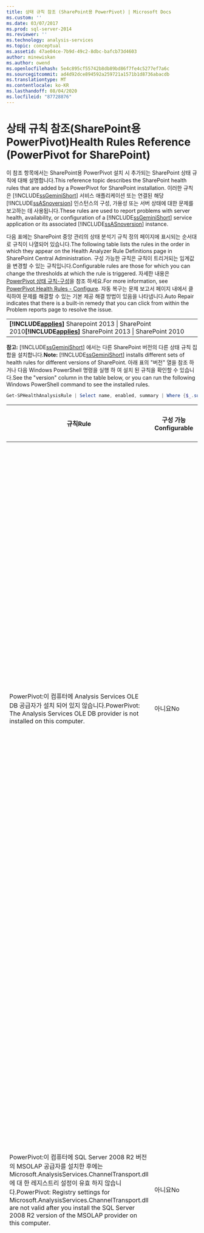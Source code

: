 ```yaml
---
title: 상태 규칙 참조 (SharePoint용 PowerPivot) | Microsoft Docs
ms.custom: ''
ms.date: 03/07/2017
ms.prod: sql-server-2014
ms.reviewer: ''
ms.technology: analysis-services
ms.topic: conceptual
ms.assetid: 47ae04ce-7b9d-49c2-8dbc-bafcb73d4603
author: minewiskan
ms.author: owend
ms.openlocfilehash: 5e4c895cf55742b8db89bd86f7fe4c5277ef7a6c
ms.sourcegitcommit: ad4d92dce894592a259721a1571b1d8736abacdb
ms.translationtype: MT
ms.contentlocale: ko-KR
ms.lasthandoff: 08/04/2020
ms.locfileid: "87728876"
---
```

# <a name="health-rules-reference-powerpivot-for-sharepoint"></a><span data-ttu-id="d66f4-102">상태 규칙 참조(SharePoint용 PowerPivot)</span><span class="sxs-lookup"><span data-stu-id="d66f4-102">Health Rules Reference (PowerPivot for SharePoint)</span></span>
  <span data-ttu-id="d66f4-103">이 참조 항목에서는 SharePoint용 PowerPivot  설치 시 추가되는 SharePoint  상태 규칙에 대해 설명합니다.</span><span class="sxs-lookup"><span data-stu-id="d66f4-103">This reference topic describes the SharePoint health rules that are added by a PowerPivot for SharePoint installation.</span></span> <span data-ttu-id="d66f4-104">이러한 규칙은 [!INCLUDE[ssGeminiShort](../../includes/ssgeminishort-md.md)] 서비스 애플리케이션 또는 연결된 해당 [!INCLUDE[ssASnoversion](../../includes/ssasnoversion-md.md)] 인스턴스의 구성, 가용성 또는 서버 상태에 대한 문제를 보고하는 데 사용됩니다.</span><span class="sxs-lookup"><span data-stu-id="d66f4-104">These rules are used to report problems with server health, availability, or configuration of a [!INCLUDE[ssGeminiShort](../../includes/ssgeminishort-md.md)] service application or its associated [!INCLUDE[ssASnoversion](../../includes/ssasnoversion-md.md)] instance.</span></span>  
  
 <span data-ttu-id="d66f4-105">다음 표에는 SharePoint  중앙 관리의 상태 분석기 규칙 정의 페이지에 표시되는 순서대로 규칙이 나열되어 있습니다.</span><span class="sxs-lookup"><span data-stu-id="d66f4-105">The following table lists the rules in the order in which they appear on the Health Analyzer Rule Definitions page in SharePoint Central Administration.</span></span> <span data-ttu-id="d66f4-106">구성 가능한 규칙은 규칙이 트리거되는 임계값을 변경할 수 있는 규칙입니다.</span><span class="sxs-lookup"><span data-stu-id="d66f4-106">Configurable rules are those for which you can change the thresholds at which the rule is triggered.</span></span> <span data-ttu-id="d66f4-107">자세한 내용은 [PowerPivot 상태 규칙-구성](configure-power-pivot-health-rules.md)을 참조 하세요.</span><span class="sxs-lookup"><span data-stu-id="d66f4-107">For more information, see [PowerPivot Health Rules - Configure](configure-power-pivot-health-rules.md).</span></span> <span data-ttu-id="d66f4-108">자동 복구는 문제 보고서 페이지 내에서 클릭하여 문제를 해결할 수 있는 기본 제공 해결 방법이 있음을 나타냅니다.</span><span class="sxs-lookup"><span data-stu-id="d66f4-108">Auto Repair indicates that there is a built-in remedy that you can click from within the Problem reports page to resolve the issue.</span></span>  
  
||  
|-|  
|<span data-ttu-id="d66f4-109">**[!INCLUDE[applies](../../includes/applies-md.md)]** Sharepoint 2013 &#124; SharePoint 2010</span><span class="sxs-lookup"><span data-stu-id="d66f4-109">**[!INCLUDE[applies](../../includes/applies-md.md)]**  SharePoint 2013 &#124; SharePoint 2010</span></span>|  
  
 <span data-ttu-id="d66f4-110">**참고:** [!INCLUDE[ssGeminiShort](../../includes/ssgeminishort-md.md)] 에서는 다른 SharePoint 버전의 다른 상태 규칙 집합을 설치합니다.</span><span class="sxs-lookup"><span data-stu-id="d66f4-110">**Note:** [!INCLUDE[ssGeminiShort](../../includes/ssgeminishort-md.md)] installs different sets of health rules for different versions of SharePoint.</span></span> <span data-ttu-id="d66f4-111">아래 표의 "버전" 열을 참조 하거나 다음 Windows PowerShell 명령을 실행 하 여 설치 된 규칙을 확인할 수 있습니다.</span><span class="sxs-lookup"><span data-stu-id="d66f4-111">See the "version" column in the table below, or you can run the following Windows PowerShell command to see the installed rules.</span></span>  
  
```powershell
Get-SPHealthAnalysisRule | Select name, enabled, summary | Where {$_.summary -like "*power*"}  | Format-Table -Property * -AutoSize | Out-Default  
```  
  
|<span data-ttu-id="d66f4-112">규칙</span><span class="sxs-lookup"><span data-stu-id="d66f4-112">Rule</span></span>|<span data-ttu-id="d66f4-113">구성 가능</span><span class="sxs-lookup"><span data-stu-id="d66f4-113">Configurable</span></span>|<span data-ttu-id="d66f4-114">자동 복구</span><span class="sxs-lookup"><span data-stu-id="d66f4-114">Auto Repair</span></span>|<span data-ttu-id="d66f4-115">버전</span><span class="sxs-lookup"><span data-stu-id="d66f4-115">Version</span></span>|<span data-ttu-id="d66f4-116">Description</span><span class="sxs-lookup"><span data-stu-id="d66f4-116">Description</span></span>|  
|----------|------------------|-----------------|-------------|-----------------|  
|<span data-ttu-id="d66f4-117">PowerPivot:이 컴퓨터에 Analysis Services OLE DB 공급자가 설치 되어 있지 않습니다.</span><span class="sxs-lookup"><span data-stu-id="d66f4-117">PowerPivot: The Analysis Services OLE DB provider is not installed on this computer.</span></span>|<span data-ttu-id="d66f4-118">아니요</span><span class="sxs-lookup"><span data-stu-id="d66f4-118">No</span></span>|<span data-ttu-id="d66f4-119">아니요</span><span class="sxs-lookup"><span data-stu-id="d66f4-119">No</span></span>|<span data-ttu-id="d66f4-120">SharePoint 2010</span><span class="sxs-lookup"><span data-stu-id="d66f4-120">SharePoint 2010</span></span>|<span data-ttu-id="d66f4-121">Analysis  Services  OLE  DB  공급자가 서버에 설치되어 있지 않거나 잘못된 버전입니다.</span><span class="sxs-lookup"><span data-stu-id="d66f4-121">The Analysis Services OLE DB provider is either not installed on the server or it is the wrong version.</span></span> <span data-ttu-id="d66f4-122">이 규칙은 SharePoint  팜에 SharePoint용 PowerPivot이 없는 애플리케이션 서버의 Excel  서비스 인스턴스가 포함된 경우에 나타납니다.</span><span class="sxs-lookup"><span data-stu-id="d66f4-122">This rule appears when your SharePoint farm includes instances of Excel Services on application servers that do not have PowerPivot for SharePoint.</span></span> <span data-ttu-id="d66f4-123">이 규칙은 Excel  서비스에서 PowerPivot  데이터에 연결하는 데 사용되는 Analysis  Services  OLE  DB  공급자가 설치되어 있지 않음을 경고합니다.</span><span class="sxs-lookup"><span data-stu-id="d66f4-123">The rule warns you that the Analysis Services OLE DB provider used by Excel Services to connect to PowerPivot data is not installed.</span></span> <span data-ttu-id="d66f4-124">이 문제를 해결하려면 Analysis  Services  OLE  DB  공급자가 설치되지 않은 각 Excel  서비스 서버에 OLE  DB  공급자를 설치합니다.</span><span class="sxs-lookup"><span data-stu-id="d66f4-124">To resolve this issue, install the OLE DB provider on each Excel Services server that does not have the Analysis Services OLE DB provider.</span></span> <span data-ttu-id="d66f4-125">Microsoft  다운로드 센터에서 Analysis  Services  OLE  DB  공급자를 다운로드하여 설치할 수 있습니다.</span><span class="sxs-lookup"><span data-stu-id="d66f4-125">You can download and install the Analysis Services OLE DB provider from the Microsoft Download center.</span></span> <span data-ttu-id="d66f4-126">자세한 내용은 [SharePoint 서버에서 Analysis Services OLE DB 공급자 설치](../../sql-server/install/install-the-analysis-services-ole-db-provider-on-sharepoint-servers.md)를 참조하세요.</span><span class="sxs-lookup"><span data-stu-id="d66f4-126">For more information, see [Install the Analysis Services OLE DB Provider on SharePoint Servers](../../sql-server/install/install-the-analysis-services-ole-db-provider-on-sharepoint-servers.md).</span></span>|  
|<span data-ttu-id="d66f4-127">PowerPivot:이 컴퓨터에 SQL Server 2008 R2 버전의 MSOLAP 공급자를 설치한 후에는 Microsoft.AnalysisServices.ChannelTransport.dll에 대 한 레지스트리 설정이 유효 하지 않습니다.</span><span class="sxs-lookup"><span data-stu-id="d66f4-127">PowerPivot: Registry settings for Microsoft.AnalysisServices.ChannelTransport.dll are not valid after you install the SQL Server 2008 R2 version of the MSOLAP provider on this computer.</span></span>|<span data-ttu-id="d66f4-128">아니요</span><span class="sxs-lookup"><span data-stu-id="d66f4-128">No</span></span>|<span data-ttu-id="d66f4-129">예</span><span class="sxs-lookup"><span data-stu-id="d66f4-129">Yes</span></span>|<span data-ttu-id="d66f4-130">SharePoint 2010</span><span class="sxs-lookup"><span data-stu-id="d66f4-130">SharePoint 2010</span></span>|<span data-ttu-id="d66f4-131">서버 구성 문제입니다.</span><span class="sxs-lookup"><span data-stu-id="d66f4-131">This is a server configuration issue.</span></span> <span data-ttu-id="d66f4-132">ChannelTransport.dll이 전역 어셈블리에 등록되어 있지 않을 가능성이 가장 높습니다.</span><span class="sxs-lookup"><span data-stu-id="d66f4-132">Most likely, the ChannelTransport.dll is not registered in the global assembly.</span></span> <span data-ttu-id="d66f4-133">이 규칙에 대해 자동 복구를 실행하여 SharePoint용 PowerPivot이 설치된 각 서버에 .dll을 등록하십시오.</span><span class="sxs-lookup"><span data-stu-id="d66f4-133">Run the automatic repair for this rule to register the .dll on each server that has an installation of PowerPivot for SharePoint.</span></span> <span data-ttu-id="d66f4-134">또는 regasm.exe를 수동으로 실행하여 파일을 등록할 수 있습니다.</span><span class="sxs-lookup"><span data-stu-id="d66f4-134">Alternatively, you can run regasm.exe manually to register the file.</span></span> <span data-ttu-id="d66f4-135">SharePoint  Timer  Service가 로컬 관리자로 실행되지 않는 경우 수동 등록이 필요할 수 있습니다.</span><span class="sxs-lookup"><span data-stu-id="d66f4-135">If the SharePoint timer service is not running as local administrator, manual registration might be required.</span></span> <span data-ttu-id="d66f4-136">레지스트리 설정을 업데이트하지 못하면 Excel  서비스와 PowerPivot  시스템 서비스 간의 서버 통신이 느려지고 특정 보안 구성에서 연결에 실패할 수 있습니다.</span><span class="sxs-lookup"><span data-stu-id="d66f4-136">Failure to update the registry settings results in slow server communication between Excel Services and PowerPivot System Service, and can result in connection failures in certain security configurations.</span></span>|  
|<span data-ttu-id="d66f4-137">PowerPivot: PowerPivot 서비스 응용 프로그램에 작업을 완료할 수 있는 권한이 없습니다.</span><span class="sxs-lookup"><span data-stu-id="d66f4-137">PowerPivot: PowerPivot service application does not have permission to complete operation.</span></span>|<span data-ttu-id="d66f4-138">아니요</span><span class="sxs-lookup"><span data-stu-id="d66f4-138">No</span></span>|<span data-ttu-id="d66f4-139">아니요</span><span class="sxs-lookup"><span data-stu-id="d66f4-139">No</span></span>|<span data-ttu-id="d66f4-140">SharePoint 2010</span><span class="sxs-lookup"><span data-stu-id="d66f4-140">SharePoint 2010</span></span>|<span data-ttu-id="d66f4-141">이 규칙은 PowerPivot  서비스 애플리케이션 ID가 PowerPivot  서버 애플리케이션 데이터베이스의 데이터베이스 소유자이고 로컬 SQL  Server  Analysis  Services  인스턴스에 대한 관리 권한을 가지고 있는지 여부를 확인합니다.</span><span class="sxs-lookup"><span data-stu-id="d66f4-141">This rule checks whether the PowerPivot service application identity is database owner of the PowerPivot server application database and has administrative permissions on the local SQL Server Analysis Services instance.</span></span> <span data-ttu-id="d66f4-142">이러한 권한은 설치 및 배포 중에 자동으로 부여되지만 해당 단계가 완료되지 못한 경우 이 상태 규칙이 발생합니다.</span><span class="sxs-lookup"><span data-stu-id="d66f4-142">These permissions are granted automatically during installation and deployment, but if this step failed to complete, this health rule will occur.</span></span>|  
|<span data-ttu-id="d66f4-143">PowerPivot: PowerPivot 서비스 응용 프로그램 id는 로컬 Administrators 그룹의 구성원이 아니어야 합니다.</span><span class="sxs-lookup"><span data-stu-id="d66f4-143">PowerPivot: The PowerPivot service application identity should not be a member of the local Administrators group.</span></span>|<span data-ttu-id="d66f4-144">아니요</span><span class="sxs-lookup"><span data-stu-id="d66f4-144">No</span></span>|<span data-ttu-id="d66f4-145">아니요</span><span class="sxs-lookup"><span data-stu-id="d66f4-145">No</span></span>|<span data-ttu-id="d66f4-146">SharePoint 2010</span><span class="sxs-lookup"><span data-stu-id="d66f4-146">SharePoint 2010</span></span>|<span data-ttu-id="d66f4-147">이는 전반적인 배포 보안을 향상시키는 최상의 방법입니다.</span><span class="sxs-lookup"><span data-stu-id="d66f4-147">This is a best practice that improves the overall security of your deployment.</span></span> <span data-ttu-id="d66f4-148">로컬 관리자 그룹에 속한 계정으로 실행되도록 PowerPivot  서비스 애플리케이션을 구성한 경우 서비스 계정을 해당 그룹에 속하지 않은 계정으로 변경해야 합니다.</span><span class="sxs-lookup"><span data-stu-id="d66f4-148">If you configured the PowerPivot service application to run under an account that belongs to the local Administrator group, you should change the service account to one that does not belong to that group.</span></span> <span data-ttu-id="d66f4-149">따라서 각 서비스에 최소 권한의 전용 계정을 사용하는 것이 좋습니다.</span><span class="sxs-lookup"><span data-stu-id="d66f4-149">The recommendation is to use a least-privileged, dedicated account for each service.</span></span> <span data-ttu-id="d66f4-150">이렇게 하면 서비스가 격리되고 로그인 감사를 보다 쉽게 수행할 수 있습니다.</span><span class="sxs-lookup"><span data-stu-id="d66f4-150">Doing so provides service isolation and makes it easier to audit logins.</span></span> <span data-ttu-id="d66f4-151">서비스 계정을 변경 하는 방법에 대 한 자세한 내용은 [PowerPivot 서비스 계정 구성](configure-power-pivot-service-accounts.md)을 참조 하세요.</span><span class="sxs-lookup"><span data-stu-id="d66f4-151">For more information about changing the service account, see [Configure PowerPivot Service Accounts](configure-power-pivot-service-accounts.md).</span></span>|  
|<span data-ttu-id="d66f4-152">PowerPivot: Analysis Services 인스턴스가 테이블 형식 모드에서 실행 되 고 있지만이 모드를 지정 하는 구성 설정이 해제 되어 있습니다.</span><span class="sxs-lookup"><span data-stu-id="d66f4-152">PowerPivot: The Analysis Services instance runs in Tabular mode, but the configuration setting that specifies this mode is turned off.</span></span>|<span data-ttu-id="d66f4-153">아니요</span><span class="sxs-lookup"><span data-stu-id="d66f4-153">No</span></span>|<span data-ttu-id="d66f4-154">아니요</span><span class="sxs-lookup"><span data-stu-id="d66f4-154">No</span></span>|<span data-ttu-id="d66f4-155">SharePoint 2010</span><span class="sxs-lookup"><span data-stu-id="d66f4-155">SharePoint 2010</span></span>|<span data-ttu-id="d66f4-156">이 규칙은 SharePoint용 PowerPivot 설치에 있는 SQL Server Analysis Services 인스턴스의 `DeploymentMode` 서버 속성이 1로 설정되었는지 여부를 확인합니다.</span><span class="sxs-lookup"><span data-stu-id="d66f4-156">This rule checks whether the SQL Server Analysis Services instance in a PowerPivot for SharePoint installation has the `DeploymentMode` server property set to 1.</span></span> <span data-ttu-id="d66f4-157">속성이 다른 값으로 설정되거나 규칙 검사기를 실행하는 SharePoint Timer Service에 파일을 열 권한이 없는 경우에는 이 규칙이 실패합니다.</span><span class="sxs-lookup"><span data-stu-id="d66f4-157">If the property is set to another value, or if the SharePoint Timer service that runs the rule checker does not have permission to open the file, this rule will fail.</span></span> <span data-ttu-id="d66f4-158">배포 모드 속성에 대한 자세한 내용은 [Analysis Services 인스턴스의 서버 모드 확인](../instances/determine-the-server-mode-of-an-analysis-services-instance.md)을 참조하세요.</span><span class="sxs-lookup"><span data-stu-id="d66f4-158">For more information about the deployment mode property, see [Determine the Server Mode of an Analysis Services Instance](../instances/determine-the-server-mode-of-an-analysis-services-instance.md).</span></span>|  
|<span data-ttu-id="d66f4-159">PowerPivot: PowerPivot 데이터 새로 고침 타이머 작업을 사용할 수 없습니다.</span><span class="sxs-lookup"><span data-stu-id="d66f4-159">PowerPivot: The PowerPivot Data Refresh Timer Job is disabled.</span></span>|<span data-ttu-id="d66f4-160">아니요</span><span class="sxs-lookup"><span data-stu-id="d66f4-160">No</span></span>|<span data-ttu-id="d66f4-161">아니요</span><span class="sxs-lookup"><span data-stu-id="d66f4-161">No</span></span>|<span data-ttu-id="d66f4-162">SharePoint 2013</span><span class="sxs-lookup"><span data-stu-id="d66f4-162">SharePoint 2013</span></span><br /><br /> <span data-ttu-id="d66f4-163">SharePoint 2010</span><span class="sxs-lookup"><span data-stu-id="d66f4-163">SharePoint 2010</span></span>|<span data-ttu-id="d66f4-164">타이머 작업이 설정되어 있는지 타이머 작업 설정을 확인합니다.</span><span class="sxs-lookup"><span data-stu-id="d66f4-164">Check the timer job settings to verify the timer job is enabled.</span></span> <span data-ttu-id="d66f4-165">PowerPivot  데이터 새로 고침 기능을 사용하지 않을 경우 이 규칙을 무시할 수 있습니다.</span><span class="sxs-lookup"><span data-stu-id="d66f4-165">If you are not using the PowerPivot data refresh feature, you can ignore this rule.</span></span> <span data-ttu-id="d66f4-166">자세한 내용은 [SharePoint 2010를 사용 하 여 PowerPivot 데이터 새로 고침](../powerpivot-data-refresh-with-sharepoint-2010.md)을 참조 하세요.</span><span class="sxs-lookup"><span data-stu-id="d66f4-166">For more information, see [PowerPivot Data Refresh with SharePoint 2010](../powerpivot-data-refresh-with-sharepoint-2010.md).</span></span>|  
|<span data-ttu-id="d66f4-167">PowerPivot: SQL Server 구성 관리자에서 관리 하는 SQL Server Analysis Services (PowerPivot) 서비스 계정 정보가 중앙 관리에서 관리 되는 계정 정보와 다릅니다.</span><span class="sxs-lookup"><span data-stu-id="d66f4-167">PowerPivot: The SQL Server Analysis Services (PowerPivot) service account information that is managed by the SQL Server Configuration Manager is different from the account information that is managed by Central Administration.</span></span>|<span data-ttu-id="d66f4-168">아니요</span><span class="sxs-lookup"><span data-stu-id="d66f4-168">No</span></span>|<span data-ttu-id="d66f4-169">아니요</span><span class="sxs-lookup"><span data-stu-id="d66f4-169">No</span></span>|<span data-ttu-id="d66f4-170">SharePoint 2010</span><span class="sxs-lookup"><span data-stu-id="d66f4-170">SharePoint 2010</span></span>|<span data-ttu-id="d66f4-171">이 규칙은 SQL  Server  구성 관리자의 서비스 계정 정보가 동일한 Analysis  Services  인스턴스에 대해 중앙 관리에서 관리되는 계정 정보와 동일한지 확인합니다.</span><span class="sxs-lookup"><span data-stu-id="d66f4-171">This rule checks whether the service account information in SQL Server Configuration Manager is identical to the managed account information in Central Administration for the same Analysis Services instance.</span></span> <span data-ttu-id="d66f4-172">계정이 서로 다른 경우 SQL  Server  구성 관리자의 서비스 계정 정보를 중앙 관리에 지정된 계정으로 다시 변경할 수 있도록 문제 및 해결 방법 보고서에 항목이 추가됩니다.</span><span class="sxs-lookup"><span data-stu-id="d66f4-172">If the accounts are different, an entry is added to the Problem and Resolution report so that you can change the service account information in SQL Server Configuration Manager back to the account specified in Central Administration.</span></span> <span data-ttu-id="d66f4-173">SQL  Server  구성 관리자는 SharePoint용 PowerPivot  설치에서 서비스 계정 사용자 이름 또는 암호를 변경하도록 지원되는 도구가 아닙니다.</span><span class="sxs-lookup"><span data-stu-id="d66f4-173">SQL Server Configuration Manager is not a supported tool for changing a service account username or password in a PowerPivot for SharePoint installation.</span></span> <span data-ttu-id="d66f4-174">중앙 관리를 사용하여 SharePoint에서 관리되는 계정 기능을 사용하도록 설정할 수 있습니다.</span><span class="sxs-lookup"><span data-stu-id="d66f4-174">Using Central Administration enables the use of the managed accounts feature in SharePoint.</span></span> <span data-ttu-id="d66f4-175">특히 팜에 SharePoint용 PowerPivot  서버가 여러 개 있는 경우 서비스 계정 설정이 일치하지 않으면 서비스 정보가 잘못된 서버에서 처리 및 쿼리 작업이 중단될 수 있습니다.</span><span class="sxs-lookup"><span data-stu-id="d66f4-175">More importantly, if your farm includes multiple PowerPivot for SharePoint servers, having inconsistent service account settings can disrupt processing and query operations on the server that has incorrect service information.</span></span><br /><br /> <span data-ttu-id="d66f4-176">단일 서버에서는 이 규칙이 트리거된 경우 PowerPivot  통합 문서가 일시적으로 작동하지만 가능한 한 신속히 문제를 해결하는 것이 좋습니다.</span><span class="sxs-lookup"><span data-stu-id="d66f4-176">On a single server, PowerPivot workbooks will function temporarily when this rule is triggered, but it is advised that you fix the problem as soon as possible.</span></span> <span data-ttu-id="d66f4-177">데이터베이스 및 파일 시스템 사용 권한은 중앙 관리에 지정된 계정 정보를 사용하여 업데이트됩니다.</span><span class="sxs-lookup"><span data-stu-id="d66f4-177">Database and file system permissions are updated using the account information specified in Central Administration.</span></span>|  
|<span data-ttu-id="d66f4-178">PowerPivot: 배포 된 팜 솔루션이 최신 상태가 아닙니다.</span><span class="sxs-lookup"><span data-stu-id="d66f4-178">PowerPivot: The deployed farm solution is not up-to-date.</span></span>|<span data-ttu-id="d66f4-179">아니요</span><span class="sxs-lookup"><span data-stu-id="d66f4-179">No</span></span>|<span data-ttu-id="d66f4-180">예</span><span class="sxs-lookup"><span data-stu-id="d66f4-180">Yes</span></span>|<span data-ttu-id="d66f4-181">SharePoint 2010</span><span class="sxs-lookup"><span data-stu-id="d66f4-181">SharePoint 2010</span></span>|<span data-ttu-id="d66f4-182">SharePoint용 PowerPivot  설치에서는 팜 수준 솔루션 및 웹 애플리케이션 수준 솔루션을 사용하여 해당 기능을 설치합니다.</span><span class="sxs-lookup"><span data-stu-id="d66f4-182">A PowerPivot for SharePoint installation uses a farm level solution and a web application level solution to install its features.</span></span> <span data-ttu-id="d66f4-183">이 규칙은 팜 솔루션이 서버 또는 웹 솔루션(해당되는 경우)  버전에 비해 최신 버전이 아님을 나타냅니다.</span><span class="sxs-lookup"><span data-stu-id="d66f4-183">This rule indicates that the farm solution is not current relative to the version or the server or possibly the web solution.</span></span> <span data-ttu-id="d66f4-184">이는 대부분 서버 배포 문제일 수 있습니다.</span><span class="sxs-lookup"><span data-stu-id="d66f4-184">Most likely, this is server deployment problem.</span></span> <span data-ttu-id="d66f4-185">이 문제를 해결하려면 SQL  Server  설치 프로그램을 실행하여 팜의 SharePoint용 PowerPivot  설치 중 하나를 복구하는 것이 좋습니다.</span><span class="sxs-lookup"><span data-stu-id="d66f4-185">To remedy this problem, consider running SQL Server Setup to repair one of the PowerPivot for SharePoint installations in your farm.</span></span> <span data-ttu-id="d66f4-186">SharePoint용 PowerPivot 설치의 솔루션에 대 한 자세한 내용은 [SharePoint에 PowerPivot 솔루션 배포](deploy-power-pivot-solutions-to-sharepoint.md)를 참조 하세요.</span><span class="sxs-lookup"><span data-stu-id="d66f4-186">For more information about solutions in a PowerPivot for SharePoint installation, see [Deploy PowerPivot Solutions to SharePoint](deploy-power-pivot-solutions-to-sharepoint.md).</span></span>|  
|<span data-ttu-id="d66f4-187">PowerPivot: 전체 CPU 사용량이 너무 많습니다.</span><span class="sxs-lookup"><span data-stu-id="d66f4-187">PowerPivot: Overall CPU usage is too high.</span></span>|<span data-ttu-id="d66f4-188">예</span><span class="sxs-lookup"><span data-stu-id="d66f4-188">Yes</span></span>|<span data-ttu-id="d66f4-189">아니요</span><span class="sxs-lookup"><span data-stu-id="d66f4-189">No</span></span>|<span data-ttu-id="d66f4-190">SharePoint 2010</span><span class="sxs-lookup"><span data-stu-id="d66f4-190">SharePoint 2010</span></span>|<span data-ttu-id="d66f4-191">이 규칙은 시스템 수준에서 CPU  사용량을 보고합니다.</span><span class="sxs-lookup"><span data-stu-id="d66f4-191">This rule reports on CPU consumption at the system level.</span></span> <span data-ttu-id="d66f4-192">PowerPivot  시스템 서비스는 팜에 있는 여러 SharePoint용 PowerPivot  서버 간 상태 기반 부하 분산을 위해 CPU  사용량을 서버 상태의 측정값으로 사용하므로 전체 CPU  사용량이 모니터링됩니다.</span><span class="sxs-lookup"><span data-stu-id="d66f4-192">Overall CPU usage is monitored because the PowerPivot System Service uses it as a measure of server health, for health-based load balancing among multiple PowerPivot for SharePoint servers in a farm.</span></span> <span data-ttu-id="d66f4-193">다른 애플리케이션 서버를 팜에 추가하고 CPU 사용량이 많은 애플리케이션을 해당 서버로 이동하는 것이 좋습니다.</span><span class="sxs-lookup"><span data-stu-id="d66f4-193">Consider adding another application server to the farm, and moving CPU intensive applications to that server.</span></span>|  
|<span data-ttu-id="d66f4-194">PowerPivot: Analysis Services에는 요청한 작업을 수행할 수 있는 충분 한 CPU 리소스가 없습니다.</span><span class="sxs-lookup"><span data-stu-id="d66f4-194">PowerPivot: Analysis Services does not have sufficient CPU resources to perform requested operations.</span></span>|<span data-ttu-id="d66f4-195">예</span><span class="sxs-lookup"><span data-stu-id="d66f4-195">Yes</span></span>|<span data-ttu-id="d66f4-196">아니요</span><span class="sxs-lookup"><span data-stu-id="d66f4-196">No</span></span>|<span data-ttu-id="d66f4-197">SharePoint 2010</span><span class="sxs-lookup"><span data-stu-id="d66f4-197">SharePoint 2010</span></span>|<span data-ttu-id="d66f4-198">Analysis  Services  프로세스(msmdsrv.exe)에 사용할 수 있는 CPU  리소스 양이 이 서버의 작업 수준에 부족합니다.</span><span class="sxs-lookup"><span data-stu-id="d66f4-198">The amount of CPU resources available to the Analysis Services process (msmdsrv.exe) is not sufficient for the level of activity on this server.</span></span> <span data-ttu-id="d66f4-199">또 다른 SharePoint용 PowerPivot  서버를 팜에 추가하는 것이 좋습니다.</span><span class="sxs-lookup"><span data-stu-id="d66f4-199">Consider adding another PowerPivot for SharePoint server to the farm.</span></span> <span data-ttu-id="d66f4-200">자세한 내용은 [배포 검사 목록: SharePoint 2010 팜에 PowerPivot 서버를 추가 하 여 확장](../../sql-server/install/deployment-checklist-scale-out-adding-powerpivot-servers-sharepoint-2010-farm.md)을 참조 하세요.</span><span class="sxs-lookup"><span data-stu-id="d66f4-200">For more information, see [Deployment Checklist: Scale-out by adding PowerPivot Servers to a SharePoint 2010 farm](../../sql-server/install/deployment-checklist-scale-out-adding-powerpivot-servers-sharepoint-2010-farm.md).</span></span>|  
|<span data-ttu-id="d66f4-201">PowerPivot: Analysis Services에 메모리가 부족 하 여 요청한 작업을 수행할 수 없습니다.</span><span class="sxs-lookup"><span data-stu-id="d66f4-201">PowerPivot: Analysis Services does not have sufficient memory to perform requested operations.</span></span>|<span data-ttu-id="d66f4-202">아니요</span><span class="sxs-lookup"><span data-stu-id="d66f4-202">No</span></span>|<span data-ttu-id="d66f4-203">아니요</span><span class="sxs-lookup"><span data-stu-id="d66f4-203">No</span></span>|<span data-ttu-id="d66f4-204">SharePoint 2010</span><span class="sxs-lookup"><span data-stu-id="d66f4-204">SharePoint 2010</span></span>|<span data-ttu-id="d66f4-205">이 규칙은 Analysis  Services에 사용할 수 있는 메모리가 5%만 남은 경우에 트리거됩니다.</span><span class="sxs-lookup"><span data-stu-id="d66f4-205">This rule is triggered when there is only 5% available memory left to Analysis Services.</span></span> <span data-ttu-id="d66f4-206">SharePoint 애플리케이션 서버에서 SQL Server Analysis Services 인스턴스는 항상 소량의 사용되지 않는 메모리를 가지고 있어야 합니다.</span><span class="sxs-lookup"><span data-stu-id="d66f4-206">On a SharePoint application server, a SQL Server Analysis Services instance should always have a small amount of memory in reserve that is always unused.</span></span> <span data-ttu-id="d66f4-207">서버 작업은 대부분 메모리 집중형이기 때문에 서버는 최대 한도까지 실행되지 않을 때 최상의 성능을 발휘합니다.</span><span class="sxs-lookup"><span data-stu-id="d66f4-207">Because the server is memory-bound for the majority of its operations, the server runs best if it does not run all the way to the upper limit.</span></span><br /><br /> <span data-ttu-id="d66f4-208">기본적으로 메모리 부족 경고는 사용 가능한 메모리가 5%  미만인 경우에 발생합니다.</span><span class="sxs-lookup"><span data-stu-id="d66f4-208">By default, insufficient memory warnings occur when available memory is down to 5%.</span></span> <span data-ttu-id="d66f4-209">Analysis  Services  인스턴스에 대한 설정을 조정하여 이 값을 높이거나 낮출 수 있습니다.</span><span class="sxs-lookup"><span data-stu-id="d66f4-209">You can change this value to be higher or lower by adjusting settings on the Analysis Services instance.</span></span> <span data-ttu-id="d66f4-210">자세한 내용은 [PowerPivot 상태 규칙-구성](configure-power-pivot-health-rules.md)을 참조 하세요.</span><span class="sxs-lookup"><span data-stu-id="d66f4-210">For more information, see [PowerPivot Health Rules - Configure](configure-power-pivot-health-rules.md).</span></span><br /><br /> <span data-ttu-id="d66f4-211">5%의 사용되지 않는 메모리는 Analysis  Services에 할당된 메모리의 백분율로 계산됩니다.</span><span class="sxs-lookup"><span data-stu-id="d66f4-211">The 5% of unused memory is calculated as a percentage of memory allocated to Analysis Services.</span></span> <span data-ttu-id="d66f4-212">예를 들어 총 메모리가 200GB이고 Analysis  Services에 80%(160GB)가 할당된 경우 5%의 사용되지 않는 메모리는 160GB의 5%인 8GB입니다.</span><span class="sxs-lookup"><span data-stu-id="d66f4-212">For example, if you have 200 GB of total memory, and Analysis Services is allocated 80% of that (or 160 GB), then the 5% of unused memory is 5% of 160 GB (or 8 GB).</span></span>|  
|<span data-ttu-id="d66f4-213">PowerPivot: 연결 수가 많으면 현재 부하를 처리 하기 위해 서버를 더 많이 배포 해야 합니다.</span><span class="sxs-lookup"><span data-stu-id="d66f4-213">PowerPivot: The high number of connections indicates that more servers should be deployed to handle the current load.</span></span>|<span data-ttu-id="d66f4-214">예</span><span class="sxs-lookup"><span data-stu-id="d66f4-214">Yes</span></span>|<span data-ttu-id="d66f4-215">아니요</span><span class="sxs-lookup"><span data-stu-id="d66f4-215">No</span></span>|<span data-ttu-id="d66f4-216">SharePoint 2010</span><span class="sxs-lookup"><span data-stu-id="d66f4-216">SharePoint 2010</span></span>|<span data-ttu-id="d66f4-217">기본적으로 이 상태 규칙은 고유한 사용자 연결 수가 100개를 초과한 경우에 트리거됩니다.</span><span class="sxs-lookup"><span data-stu-id="d66f4-217">By default, this health rule is triggered when the number of distinct user connections exceeds 100.</span></span> <span data-ttu-id="d66f4-218">이 기본값은 서버의 하드웨어 사양 또는 사용자 작업을 기반으로 하지 않고 임의로 지정되므로 사용자 환경의 서버 용량 및 사용자 작업에 따라 값을 높이거나 낮출 수 있습니다.</span><span class="sxs-lookup"><span data-stu-id="d66f4-218">This default value is arbitrary (it is not based on the hardware specifications of your server or on user activity) so you might raise or lower the value depending on the server capacity and user activity in your environment.</span></span> <span data-ttu-id="d66f4-219">자세한 내용은 [PowerPivot 상태 규칙-구성](configure-power-pivot-health-rules.md)을 참조 하세요.</span><span class="sxs-lookup"><span data-stu-id="d66f4-219">For more information, see [PowerPivot Health Rules - Configure](configure-power-pivot-health-rules.md).</span></span>|  
|<span data-ttu-id="d66f4-220">PowerPivot: 연결에 대 한 로드 이벤트의 비율이 너무 높습니다.</span><span class="sxs-lookup"><span data-stu-id="d66f4-220">PowerPivot: The ratio of load events to connections is too high.</span></span>|<span data-ttu-id="d66f4-221">예</span><span class="sxs-lookup"><span data-stu-id="d66f4-221">Yes</span></span>|<span data-ttu-id="d66f4-222">아니요</span><span class="sxs-lookup"><span data-stu-id="d66f4-222">No</span></span>|<span data-ttu-id="d66f4-223">SharePoint 2013</span><span class="sxs-lookup"><span data-stu-id="d66f4-223">SharePoint 2013</span></span><br /><br /> <span data-ttu-id="d66f4-224">SharePoint 2010</span><span class="sxs-lookup"><span data-stu-id="d66f4-224">SharePoint 2010</span></span>|<span data-ttu-id="d66f4-225">기본적으로 이 상태 규칙은 전체 데이터 수집 기간(기본적으로 4시간)  동안 연결 이벤트에 대한 로드 이벤트의 백분율이 50%를 초과한 경우에 트리거됩니다.</span><span class="sxs-lookup"><span data-stu-id="d66f4-225">By default, this health rule is triggered when the percentage of load events to connection events exceeds 50% over the entire data collection period (by default, 4 hours).</span></span> <span data-ttu-id="d66f4-226">이 비율이 높으면 고유 통합 문서에 대한 연결 수가 매우 많거나 캐시 감소 설정이 너무 가파름을 나타냅니다.  이 경우 해당 데이터에 대한 요청이 활성 상태인 동안 통합 문서가 빠르게 언로드되고 시스템에서 제거됩니다.</span><span class="sxs-lookup"><span data-stu-id="d66f4-226">A ratio this high indicates a very high number of connections to unique workbooks, or cache reduction settings that are too aggressive (where workbooks are quickly unloaded and removed from the system, while requests for that data are still active).</span></span> <span data-ttu-id="d66f4-227">거짓 긍정을 계산하지 않으려면 비율을 계산하기 전에 4시간 동안 20개 이상의 연결이 유지되어야 합니다.</span><span class="sxs-lookup"><span data-stu-id="d66f4-227">To avoid counting false positives, there must be at least 20 connections per 4 hour period before the ratio can be calculated.</span></span> <span data-ttu-id="d66f4-228">이 상태 규칙의 기준을 다른 비율로 지정할 수 있습니다.</span><span class="sxs-lookup"><span data-stu-id="d66f4-228">You can base this health rule on a different ratio.</span></span> <span data-ttu-id="d66f4-229">자세한 내용은 [PowerPivot 상태 규칙-구성](configure-power-pivot-health-rules.md)을 참조 하세요.</span><span class="sxs-lookup"><span data-stu-id="d66f4-229">For more information, see [PowerPivot Health Rules - Configure](configure-power-pivot-health-rules.md).</span></span> <span data-ttu-id="d66f4-230">캐시를 구성 하는 방법에 대 한 자세한 내용은 [디스크 공간 사용 &#40;구성 SharePoint용 PowerPivot&#41;](configure-disk-space-usage-power-pivot-for-sharepoint.md)을 참조 하십시오.</span><span class="sxs-lookup"><span data-stu-id="d66f4-230">For more information about configuring the cache, see [Configure Disk Space Usage &#40;PowerPivot for SharePoint&#41;](configure-disk-space-usage-power-pivot-for-sharepoint.md).</span></span>|  
|<span data-ttu-id="d66f4-231">PowerPivot: 하나 이상의 미니 덤프 파일이 Logs 디렉터리에 있으며 프로그램 작동 중단을 나타냅니다.</span><span class="sxs-lookup"><span data-stu-id="d66f4-231">PowerPivot: One or more minidump files were found in the Logs directory, indicating a program crash.</span></span>|<span data-ttu-id="d66f4-232">아니요</span><span class="sxs-lookup"><span data-stu-id="d66f4-232">No</span></span>|<span data-ttu-id="d66f4-233">아니요</span><span class="sxs-lookup"><span data-stu-id="d66f4-233">No</span></span>|<span data-ttu-id="d66f4-234">SharePoint 2013</span><span class="sxs-lookup"><span data-stu-id="d66f4-234">SharePoint 2013</span></span><br /><br /> <span data-ttu-id="d66f4-235">SharePoint 2010</span><span class="sxs-lookup"><span data-stu-id="d66f4-235">SharePoint 2010</span></span>|<span data-ttu-id="d66f4-236">프로그램 중단 시 미니덤프 파일이 생성되어 중단 바로 전의 PowerPivot  서비스 애플리케이션 상태에 대한 정보를 캡처합니다.</span><span class="sxs-lookup"><span data-stu-id="d66f4-236">Minidump files are generated during a program crash to capture information about PowerPivot service application state just prior to the crash.</span></span> <span data-ttu-id="d66f4-237">이 정보는 Microsoft에 전송되어 문제를 해결하는 데 사용될 수 있습니다.</span><span class="sxs-lookup"><span data-stu-id="d66f4-237">This information can be sent to Microsoft and used for troubleshooting.</span></span> <span data-ttu-id="d66f4-238">이 규칙은 서버에서 .dmp  파일이 검색된 경우에 트리거됩니다.</span><span class="sxs-lookup"><span data-stu-id="d66f4-238">This rule is triggered when .dmp files are detected on the server.</span></span> <span data-ttu-id="d66f4-239">이 규칙은 SharePoint용 PowerPivot  인스턴스의 \OLAP\Log  폴더에서 찾을 수 있는 파일에 대한 링크를 제공합니다.</span><span class="sxs-lookup"><span data-stu-id="d66f4-239">The rule provides a link to the file, which can be found in the \OLAP\Log folder of the PowerPivot for SharePoint instance.</span></span> <span data-ttu-id="d66f4-240">텍스트 편집기를 사용하여 파일 내용을 볼 수 없습니다.</span><span class="sxs-lookup"><span data-stu-id="d66f4-240">Note that you cannot use a text editor to view the contents of the file.</span></span> <span data-ttu-id="d66f4-241">미니덤프 파일을 보려면 별도의 디버깅 도구를 다운로드하여 설치해야 합니다.</span><span class="sxs-lookup"><span data-stu-id="d66f4-241">Viewing a minidump file requires that you download and install a separate debugging tool.</span></span> <span data-ttu-id="d66f4-242">창에 대한 자세한 내용은 [Windows용 디버깅 도구](/windows-hardware/drivers/debugger/)를 참조하십시오.</span><span class="sxs-lookup"><span data-stu-id="d66f4-242">For more information, see [Debugging Tools for Windows](/windows-hardware/drivers/debugger/).</span></span>|  
|<span data-ttu-id="d66f4-243">PowerPivot: PowerPivot 데이터가 캐시 된 드라이브의 디스크 공간이 부족 합니다.</span><span class="sxs-lookup"><span data-stu-id="d66f4-243">PowerPivot: Disk space is running low on the drive where PowerPivot data is cached.</span></span>|<span data-ttu-id="d66f4-244">예</span><span class="sxs-lookup"><span data-stu-id="d66f4-244">Yes</span></span>|<span data-ttu-id="d66f4-245">아니요</span><span class="sxs-lookup"><span data-stu-id="d66f4-245">No</span></span>|<span data-ttu-id="d66f4-246">SharePoint 2010</span><span class="sxs-lookup"><span data-stu-id="d66f4-246">SharePoint 2010</span></span>|<span data-ttu-id="d66f4-247">기본적으로 이 상태 규칙은 백업 폴더가 있는 디스크 드라이브의 디스크 공간이 5%  미만일 때 트리거됩니다.</span><span class="sxs-lookup"><span data-stu-id="d66f4-247">By default, this health rule is triggered when disk space is less than 5% on the disk drive where the backup folder is located.</span></span> <span data-ttu-id="d66f4-248">이 백분율을 설정 하는 방법에 대 한 자세한 내용은 [PowerPivot 상태 규칙-구성](configure-power-pivot-health-rules.md)을 참조 하세요.</span><span class="sxs-lookup"><span data-stu-id="d66f4-248">For more information about setting this percentage, see [PowerPivot Health Rules - Configure](configure-power-pivot-health-rules.md).</span></span> <span data-ttu-id="d66f4-249">디스크 사용에 대 한 자세한 내용은 [디스크 공간 사용 &#40;구성 SharePoint용 PowerPivot&#41;](configure-disk-space-usage-power-pivot-for-sharepoint.md)을 참조 하십시오.</span><span class="sxs-lookup"><span data-stu-id="d66f4-249">For more information about disk usage, see [Configure Disk Space Usage &#40;PowerPivot for SharePoint&#41;](configure-disk-space-usage-power-pivot-for-sharepoint.md).</span></span>|  
|<span data-ttu-id="d66f4-250">PowerPivot: 사용 데이터가 예상 된 빈도로 업데이트 되지 않습니다.</span><span class="sxs-lookup"><span data-stu-id="d66f4-250">PowerPivot: Usage data is not getting updated at the expected frequency.</span></span>|<span data-ttu-id="d66f4-251">예</span><span class="sxs-lookup"><span data-stu-id="d66f4-251">Yes</span></span>|<span data-ttu-id="d66f4-252">아니요</span><span class="sxs-lookup"><span data-stu-id="d66f4-252">No</span></span>|<span data-ttu-id="d66f4-253">SharePoint 2013</span><span class="sxs-lookup"><span data-stu-id="d66f4-253">SharePoint 2013</span></span><br /><br /> <span data-ttu-id="d66f4-254">SharePoint 2010</span><span class="sxs-lookup"><span data-stu-id="d66f4-254">SharePoint 2010</span></span>|<span data-ttu-id="d66f4-255">SharePoint용 PowerPivot은 기본 제공 사용량 현황 데이터 컬렉션 시스템을 사용하여 연결,  데이터 새로 고침 및 쿼리 응답 시간에 대한 측정값을 수집한 다음</span><span class="sxs-lookup"><span data-stu-id="d66f4-255">PowerPivot for SharePoint uses the built-in usage data collection system to gather metrics about connections, data refresh, and query response times.</span></span> <span data-ttu-id="d66f4-256">이 사용량 현황 데이터를 PowerPivot 서비스 애플리케이션 데이터베이스에 저장합니다. 그러면 PowerPivot 관리 대시보드의 보고서에 데이터를 제공하는 PowerPivot 통합 문서(PowerPivot Management Data.xlsx)가 업데이트됩니다.</span><span class="sxs-lookup"><span data-stu-id="d66f4-256">It stores this usage data in the PowerPivot service application database, which in turn updates a PowerPivot workbook (PowerPivot Management Data.xlsx) that provides data to reports in the PowerPivot Management Dashboard.</span></span> <span data-ttu-id="d66f4-257">이 규칙은 사용량 현황 데이터가 PowerPivot  Management  Data.xlsx  파일로 충분히 자주 이동하지 않음을 나타냅니다.</span><span class="sxs-lookup"><span data-stu-id="d66f4-257">This rule indicates that usage data is not getting moved to the PowerPivot Management Data.xlsx file with sufficient frequency.</span></span> <span data-ttu-id="d66f4-258">이 규칙에서는 .xlsx  파일의 타임스탬프를 파일이 업데이트된 증거로 사용합니다.</span><span class="sxs-lookup"><span data-stu-id="d66f4-258">The rule uses the timestamp on the .xlsx file as proof that the file is updated.</span></span> <span data-ttu-id="d66f4-259">사용량 현황 데이터 수집 시스템에 데이터의 정확도를 손상시키는 다른 문제가 있는 경우 이 규칙은 데이터를 검색하지 않습니다.</span><span class="sxs-lookup"><span data-stu-id="d66f4-259">If there are other problems in the usage data collection system that undermines the accuracy of the data, this rule will not detect it.</span></span> <span data-ttu-id="d66f4-260">이 오류를 해결하려면 타이머 작업이 실행되고 있는지 확인하십시오.</span><span class="sxs-lookup"><span data-stu-id="d66f4-260">To troubleshoot this error, check the timer jobs to verify they are running.</span></span> <span data-ttu-id="d66f4-261">사용 현황 데이터 수집에 대 한 자세한 내용은 [&#40;SharePoint용 PowerPivot에 대 한 사용 현황 데이터 수집 구성](configure-usage-data-collection-for-power-pivot-for-sharepoint.md)을 참조 하세요.</span><span class="sxs-lookup"><span data-stu-id="d66f4-261">For more information about usage data collection, see [Configure Usage Data Collection for &#40;PowerPivot for SharePoint](configure-usage-data-collection-for-power-pivot-for-sharepoint.md).</span></span>|  
|<span data-ttu-id="d66f4-262">PowerPivot: 중간 계층 process 계정에는 연결 된 모든 SPWebApplications에 대 한 ' 전체 읽기 ' 권한이 있어야 합니다.</span><span class="sxs-lookup"><span data-stu-id="d66f4-262">PowerPivot: Midtier process account should have 'Full Read' permission on all associated SPWebApplications.</span></span>|<span data-ttu-id="d66f4-263">아니요</span><span class="sxs-lookup"><span data-stu-id="d66f4-263">No</span></span>|<span data-ttu-id="d66f4-264">예</span><span class="sxs-lookup"><span data-stu-id="d66f4-264">Yes</span></span>|<span data-ttu-id="d66f4-265">SharePoint 2013</span><span class="sxs-lookup"><span data-stu-id="d66f4-265">SharePoint 2013</span></span><br /><br /> <span data-ttu-id="d66f4-266">SharePoint 2010</span><span class="sxs-lookup"><span data-stu-id="d66f4-266">SharePoint 2010</span></span>|<span data-ttu-id="d66f4-267">문서에 대 한 보기만 권한이 있는 사용자를 대신 하 여 SharePoint 콘텐츠 데이터베이스에 액세스 하려면 PowerPivot 서비스 응용 프로그램 id에 **전체 읽기** 권한이 있어야 합니다.</span><span class="sxs-lookup"><span data-stu-id="d66f4-267">The PowerPivot service application identity must have **Full Read** permissions in order to access the SharePoint content databases on behalf of users who have View Only permissions on a document.</span></span> <span data-ttu-id="d66f4-268">PowerPivot 서비스 응용 프로그램 id로 사용 되는 계정을 확인 하려면 중앙 관리에서 **서비스 계정 구성** 페이지를 엽니다.</span><span class="sxs-lookup"><span data-stu-id="d66f4-268">To determine which account is used as the PowerPivot service application identity, open the **Configure service accounts** page in Central Administration.</span></span> <span data-ttu-id="d66f4-269">서비스 애플리케이션은 대부분 **SharePoint 웹 서비스 시스템** 서비스 애플리케이션 풀 또는 전용 애플리케이션 풀에서 실행됩니다.</span><span class="sxs-lookup"><span data-stu-id="d66f4-269">Most likely, the service application runs in either the **SharePoint Web Services System** service application pool or in a dedicated application pool.</span></span> <span data-ttu-id="d66f4-270">이 규칙은 자동으로 복구 옵션을 제공 하지만 다음을 수행 하 여 사용 권한을 수동으로 부여 하면 더 나은 결과를 얻을 수 있습니다.</span><span class="sxs-lookup"><span data-stu-id="d66f4-270">Although this rule provides a Repair Automatically option, you will get better results if you grant the permissions manually by doing the following:</span></span><br /><br /> <span data-ttu-id="d66f4-271">1) 중앙 관리에서 **웹 애플리케이션 관리**를 클릭합니다.</span><span class="sxs-lookup"><span data-stu-id="d66f4-271">1) In Central Administration, click **Manage web applications**.</span></span><br /><br /> <span data-ttu-id="d66f4-272">2) 웹 사이트를 선택한 다음 **사용자 정책**을 클릭합니다.</span><span class="sxs-lookup"><span data-stu-id="d66f4-272">2) Select a web site, and then click **User Policy**.</span></span><br /><br /> <span data-ttu-id="d66f4-273">3) **사용자 추가**를 클릭합니다.</span><span class="sxs-lookup"><span data-stu-id="d66f4-273">3) Click **Add Users**.</span></span><br /><br /> <span data-ttu-id="d66f4-274">4) (모든 영역)을 선택하고 **다음**을 클릭합니다.</span><span class="sxs-lookup"><span data-stu-id="d66f4-274">4) Select (All zones) and click **Next**.</span></span><br /><br /> <span data-ttu-id="d66f4-275">5) 사용자에서 PowerPivot 서비스 응용 프로그램 id를 입력 하 고 **전체 읽기** 확인란을 클릭 합니다.</span><span class="sxs-lookup"><span data-stu-id="d66f4-275">5) In Users, enter the PowerPivot service application identity, and then click the **Full Read** checkbox.</span></span> <span data-ttu-id="d66f4-276">**Finish**를 클릭합니다.</span><span class="sxs-lookup"><span data-stu-id="d66f4-276">Click **Finish**.</span></span><br /><br /> <span data-ttu-id="d66f4-277">6) 복구를 확인합니다.</span><span class="sxs-lookup"><span data-stu-id="d66f4-277">6) Verify the repair.</span></span> <span data-ttu-id="d66f4-278">모니터링 중에 **규칙 정의 검토**를 클릭합니다.</span><span class="sxs-lookup"><span data-stu-id="d66f4-278">In Monitoring, click **Review rule definitions**.</span></span> <span data-ttu-id="d66f4-279">PowerPivot  규칙을 찾은 다음 엽니다.</span><span class="sxs-lookup"><span data-stu-id="d66f4-279">Find and then open the PowerPivot rule.</span></span> <span data-ttu-id="d66f4-280">**지금 실행**을 클릭 합니다.</span><span class="sxs-lookup"><span data-stu-id="d66f4-280">Click **Run Now**.</span></span> <span data-ttu-id="d66f4-281">**문제 및 솔루션 검토** 로 돌아가서 더 이상 규칙이 나타나지 않는지 확인합니다.</span><span class="sxs-lookup"><span data-stu-id="d66f4-281">Go back to **Review problems and solutions** to verify the rule no longer appears.</span></span>|  
|<span data-ttu-id="d66f4-282">PowerPivot: 보조 로그온 서비스 (seclogon)를 사용할 수 없습니다.</span><span class="sxs-lookup"><span data-stu-id="d66f4-282">PowerPivot: Secondary Logon service (seclogon) is disabled</span></span>|<span data-ttu-id="d66f4-283">아니요</span><span class="sxs-lookup"><span data-stu-id="d66f4-283">No</span></span>|<span data-ttu-id="d66f4-284">아니요</span><span class="sxs-lookup"><span data-stu-id="d66f4-284">No</span></span>|<span data-ttu-id="d66f4-285">SharePoint 2013</span><span class="sxs-lookup"><span data-stu-id="d66f4-285">SharePoint 2013</span></span><br /><br /> <span data-ttu-id="d66f4-286">SharePoint 2010</span><span class="sxs-lookup"><span data-stu-id="d66f4-286">SharePoint 2010</span></span>|<span data-ttu-id="d66f4-287">보조 로그온 서비스는 PowerPivot  갤러리에서 PowerPivot  통합 문서의 축소판 이미지를 생성하는 데 사용됩니다.</span><span class="sxs-lookup"><span data-stu-id="d66f4-287">The Secondary Logon service is used to generate thumbnail images of PowerPivot workbooks in the PowerPivot Gallery.</span></span> <span data-ttu-id="d66f4-288">기본적으로 보조 로그온 서비스는 수동 시작으로 설정됩니다.</span><span class="sxs-lookup"><span data-stu-id="d66f4-288">By default, the Secondary Logon service is set to manual startup.</span></span> <span data-ttu-id="d66f4-289">서비스를 사용하지 않도록 설정되어 있으면 축소판 이미지 생성에 실패합니다.</span><span class="sxs-lookup"><span data-stu-id="d66f4-289">If the service is disabled, thumbnail generation will fail.</span></span> <span data-ttu-id="d66f4-290">또한 ULS 로그에는 1058 "Windows 서비스" 보조 로그온 "을 사용 하지 않도록 설정 하는 근본 원인일 수 있습니다." 라는 오류 메시지가 포함 됩니다.</span><span class="sxs-lookup"><span data-stu-id="d66f4-290">Additionally, the ULS logs will contain the following error: "The error 1058 can have as a root cause the fact the Windows service "Secondary Logon" is disabled."</span></span><br /><br /> <span data-ttu-id="d66f4-291">서비스 구성을 확인하려면 서비스 콘솔 애플리케이션을 사용하여 보조 로그온을 찾고 **시작 유형** 을 **수동**으로 변경하십시오.</span><span class="sxs-lookup"><span data-stu-id="d66f4-291">To check service configuration, use the Services console application to find Secondary Logon and change its **Startup Type** to **Manual**.</span></span> <span data-ttu-id="d66f4-292">서비스를 사용하도록 설정할 수 없는 경우 조직에 서비스를 비활성화하는 그룹 정책이 있을 수 있습니다.</span><span class="sxs-lookup"><span data-stu-id="d66f4-292">If you cannot enable the service, your organization might have a group policy that disables it.</span></span> <span data-ttu-id="d66f4-293">이 경우가 해당 경우인지 여부는 관리자에게 확인하십시오.</span><span class="sxs-lookup"><span data-stu-id="d66f4-293">Check with an administrator to determine whether this is the case.</span></span><br /><br /> <span data-ttu-id="d66f4-294">서비스를 사용하도록 설정하고 나면 시간이 지남에 따라 축소판 또는 스냅샷 이미지가 새로 고쳐집니다.</span><span class="sxs-lookup"><span data-stu-id="d66f4-294">After you enable the service, thumbnail or snapshot images will refresh over time.</span></span> <span data-ttu-id="d66f4-295">필요에 따라 서비스를 다시 시작하고 연 다음 특정 보고서의 속성 페이지를 다시 저장하여 강제로 새로 고칠 수 있습니다.</span><span class="sxs-lookup"><span data-stu-id="d66f4-295">Optionally, you can force a refresh by restarting the service and opening and then resaving the property pages of a specific report.</span></span> <span data-ttu-id="d66f4-296">자세한 내용은 [PowerPivot 갤러리를 사용 하는 방법](https://go.microsoft.com/fwlink/?LinkId=246462)을 참조 하십시오.</span><span class="sxs-lookup"><span data-stu-id="d66f4-296">For more information, see [How to Use PowerPivot Gallery](https://go.microsoft.com/fwlink/?LinkId=246462).</span></span>|  
|<span data-ttu-id="d66f4-297">PowerPivot: ADOMD.NET이 중앙 관리를 수행 하도록 구성 된 독립 실행형 WFE에 설치 되어 있지 않습니다.</span><span class="sxs-lookup"><span data-stu-id="d66f4-297">PowerPivot: ADOMD.NET is not installed on a standalone WFE that is configured for central admin</span></span>|<span data-ttu-id="d66f4-298">아니요</span><span class="sxs-lookup"><span data-stu-id="d66f4-298">No</span></span>|<span data-ttu-id="d66f4-299">아니요</span><span class="sxs-lookup"><span data-stu-id="d66f4-299">No</span></span>|<span data-ttu-id="d66f4-300">SharePoint 2013</span><span class="sxs-lookup"><span data-stu-id="d66f4-300">SharePoint 2013</span></span><br /><br /> <span data-ttu-id="d66f4-301">SharePoint 2010</span><span class="sxs-lookup"><span data-stu-id="d66f4-301">SharePoint 2010</span></span>|<span data-ttu-id="d66f4-302">ADOMD.NET은 Analysis  Services  데이터베이스에 대한 연결을 지원하는 Analysis  Services  클라이언트 라이브러리입니다.</span><span class="sxs-lookup"><span data-stu-id="d66f4-302">ADOMD.NET is an Analysis Services client library that supports connections to an Analysis Services database.</span></span> <span data-ttu-id="d66f4-303">SharePoint용 PowerPivot에서 ADOMD.NET에서는 중앙 관리에 있는 PowerPivot  관리 대시보드의 기본 제공 보고서에 액세스할 수 있습니다.</span><span class="sxs-lookup"><span data-stu-id="d66f4-303">In a deployment of PowerPivot for SharePoint, ADOMD.NET provides access to the built-in reports in the PowerPivot management dashboard in Central Administration.</span></span> <span data-ttu-id="d66f4-304">실제로 기본 제공 보고서는 포함된 Analysis  Services  데이터를 포함하는 PowerPivot  통합 문서입니다.</span><span class="sxs-lookup"><span data-stu-id="d66f4-304">Built-in reports are actually PowerPivot workbooks that contain embedded Analysis Services data.</span></span> <span data-ttu-id="d66f4-305">관리 대시보드는 ADOMD.NET을 사용하여 통합 문서에 포함된 데이터를 로드하는 서버에 연결 요청을 보냅니다.</span><span class="sxs-lookup"><span data-stu-id="d66f4-305">The management dashboard uses ADOMD.NET to send a connection request to the server that loads data contained in the workbook.</span></span><br /><br /> <span data-ttu-id="d66f4-306">독립 실행형 웹 프런트 엔드 서버에서 실행되는 중앙 관리를 포함하는 토폴로지의 경우 관리 대시보드에서 이러한 보고서를 보려면 ADOMD.NET을 수동으로 설치해야 합니다.</span><span class="sxs-lookup"><span data-stu-id="d66f4-306">On topologies that include Central Administration running on a standalone web front end server, you must install ADOMD.NET manually if you want to view these reports in the management dashboard.</span></span> <span data-ttu-id="d66f4-307">자세한 내용은 [중앙 관리를 실행하는 웹 프런트 엔드 서버에 ADOMD.NET 설치](../../sql-server/install/install-adomd-net-on-web-front-end-servers-running-central-administration.md)를 참조하세요.</span><span class="sxs-lookup"><span data-stu-id="d66f4-307">For more information, see [Install ADOMD.NET on Web Front-End Servers Running Central Administration](../../sql-server/install/install-adomd-net-on-web-front-end-servers-running-central-administration.md).</span></span>|  
